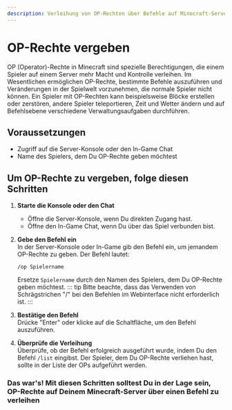 ```yaml
---
description: Verleihung von OP-Rechten über Befehle auf Minecraft-Servern
---
```


# OP-Rechte vergeben

OP (Operator)-Rechte in Minecraft sind spezielle Berechtigungen, die einem Spieler auf einem Server mehr Macht und Kontrolle verleihen. Im Wesentlichen ermöglichen OP-Rechte, bestimmte Befehle auszuführen und Veränderungen in der Spielwelt vorzunehmen, die normale Spieler nicht können. Ein Spieler mit OP-Rechten kann beispielsweise Blöcke erstellen oder zerstören, andere Spieler teleportieren, Zeit und Wetter ändern und auf Befehlsebene verschiedene Verwaltungsaufgaben durchführen.

## Voraussetzungen

- Zugriff auf die Server-Konsole oder den In-Game Chat
- Name des Spielers, dem Du OP-Rechte geben möchtest

## Um OP-Rechte zu vergeben, folge diesen Schritten

1. <b>Starte die Konsole oder den Chat</b>
    - Öffne die Server-Konsole, wenn Du direkten Zugang hast.
    - Öffne den In-Game Chat, wenn Du über das Spiel verbunden bist.

2. <b>Gebe den Befehl ein</b><br>
    In der Server-Konsole oder In-Game gib den Befehl ein, um jemandem OP-Rechte zu geben. Der Befehl lautet:

    ```
    /op Spielername
    ```

    Ersetze `Spielername` durch den Namen des Spielers, dem Du OP-Rechte geben möchtest.
    ::: tip
    Bitte beachte, dass das Verwenden von Schrägstrichen "/" bei den Befehlen im Webinterface nicht erforderlich ist.
    :::

3. <b>Bestätige den Befehl</b><br>
    Drücke "Enter" oder klicke auf die Schaltfläche, um den Befehl auszuführen.

4. <b>Überprüfe die Verleihung</b><br>
    Überprüfe, ob der Befehl erfolgreich ausgeführt wurde, indem Du den Befehl `/list` eingibst. Der Spieler, dem Du OP-Rechte verliehen hast, sollte in der Liste der OPs aufgeführt werden.

### Das war's! Mit diesen Schritten solltest Du in der Lage sein, OP-Rechte auf Deinem Minecraft-Server über einen Befehl zu verleihen
